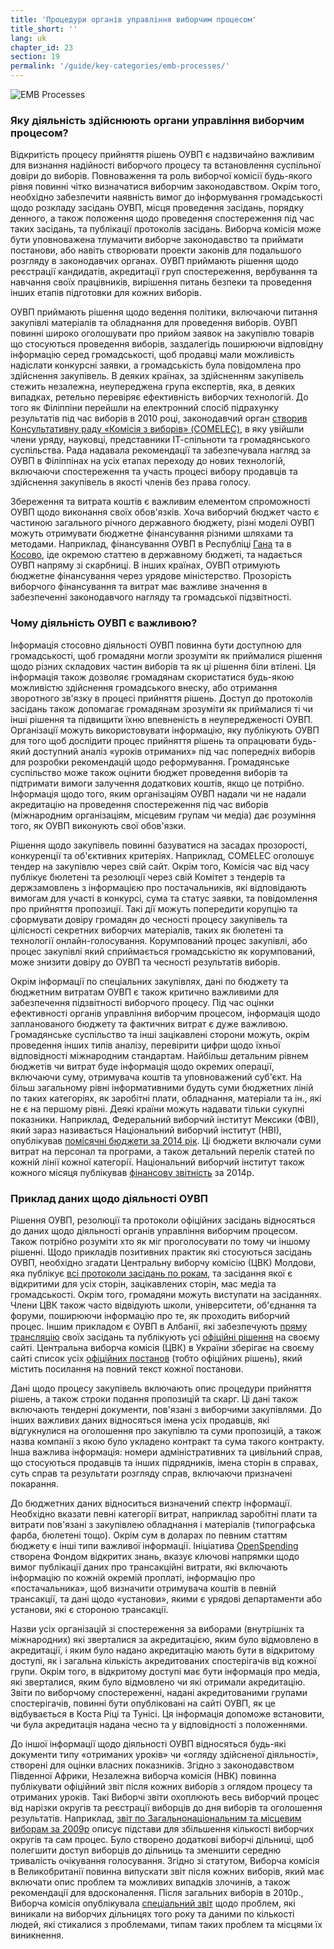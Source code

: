 ```yaml
---
title: 'Процедури органів управління виборчим процесом'
title_short: ''
lang: uk
chapter_id: 23
section: 19
permalink: '/guide/key-categories/emb-processes/'
---
```


![EMB Processes](/images/inventory/categories/election-management-body-processes.png)

### Яку діяльність здійснюють органи управління виборчим процесом?

Відкритість процесу прийняття рішень ОУВП є надзвичайно важливим для визнання надійності виборчого процесу та встановлення суспільної довіри до виборів. Повноваження та роль виборчої комісії будь-якого рівня повинні чітко визначатися виборчим законодавством. Окрім того, необхідно забезпечити наявність вимог до інформування громадськості щодо розкладу засідань ОУВП, місця проведення засідань, порядку денного, а також положення щодо проведення спостереження під час таких засідань, та публікації протоколів засідань. Виборча комісія може бути уповноважена тлумачити виборче законодавство та приймати постанови, або навіть створювати проекти законів для подальшого розгляду в законодавчих органах. ОУВП приймають рішення щодо реєстрації кандидатів, акредитації груп спостереження, вербування та навчання своїх працівників, вирішення питань безпеки та проведення інших етапів підготовки для кожних виборів.

ОУВП приймають рішення щодо ведення політики, включаючи питання закупівлі матеріалів та обладнання для проведення виборів. ОУВП повинні широко оголошувати про прийом заявок на закупівлю товарів що стосуються проведення виборів, заздалегідь поширюючи відповідну інформацію серед громадськості, щоб продавці мали можливість надіслати конкурсні заявки, а громадськість була повідомлена про здійснення закупівель. В деяких країнах, за здійсненням закупівель стежить незалежна, неупереджена група експертів, яка, в деяких випадках, ретельно перевіряє ефективність виборчих технологій. До того як Філіппіни перейшли на електронний спосіб підрахунку результатів під час виборів в 2010 році, законодавчий орган [створив Консультативну раду «Комісія з виборів» (COMELEC)](http://www.comelec.gov.ph/?r=References/RelatedLaws/ElectionLaws/AutomatedElection/RA9369), в яку увійшли члени уряду, науковці, представники ІТ-спільноти та громадянського суспільства. Рада надавала рекомендації та забезпечувала нагляд за ОУВП в Філіппінах на усіх етапах переходу до нових технологій, включаючи спостереження та участь процесі вибору продавців та здійснення закупівель в якості членів без права голосу.

Збереження та витрата коштів є важливим елементом спроможності ОУВП щодо виконання своїх обов'язків. Хоча виборчий бюджет часто є частиною загального річного державного бюджету, різні моделі ОУВП можуть отримувати бюджетне фінансування різними шляхами та методами. Наприклад, фінансування ОУВП в Республіці [Гана](http://www.mofep.gov.gh/budget-statements) та в [Косово](https://mf.rks-gov.net/en-us/Budget/Budget-of-Republic-of-Kosovo/Central-Budget), іде окремою статтею в державному бюджеті, та надається ОУВП напряму зі скарбниці. В інших країнах, ОУВП отримують бюджетне фінансування через урядове міністерство. Прозорість виборчого фінансування та витрат має важливе значення в забезпеченні законодавчого нагляду та громадської підзвітності.

### Чому діяльність ОУВП є важливою?

Інформація стосовно діяльності ОУВП повинна бути доступною для громадськості, щоб громадяни могли зрозуміти як приймалися рішення щодо різних складових частин виборів та як ці рішення біли втілені. Ця інформація також дозволяє громадянам скористатися будь-якою можливістю здійснення громадського внеску, або отримання зворотного зв'язку в процесі прийняття рішень. Доступ до протоколів засідань також допомагає громадянам зрозуміти як приймалися ті чи інші рішення та підвищити їхню впевненість в неупередженості ОУВП. Організації можуть використовувати інформацію, яку публікують ОУВП для того щоб дослідити процес прийняття рішень та опрацювати будь-який доступний аналіз «уроків отриманих» під час попередніх виборів для розробки рекомендацій щодо реформування. Громадянське суспільство може також оцінити бюджет проведення виборів та підтримати вимоги залучення додаткових коштів, якщо це потрібно. Інформація щодо того, яким організаціям ОУВП надали чи не надали акредитацію на проведення спостереження під час виборів (міжнародним організаціям, місцевим групам чи медіа) дає розуміння того, як ОУВП виконують свої обов'язки.

Рішення щодо закупівель повинні базуватися на засадах прозорості, конкуренції та об'єктивних критеріях. Наприклад, COMELEC оголошує тендер на закупівлю через свій сайт. Окрім того, Комісія час від часу публікує бюлетені та резолюції через свій Комітет з тендерів та держзамовлень з інформацією про постачальників, які відповідають вимогам для участі в конкурсі, сума та статус заявки, та повідомлення про прийняття пропозиції. Такі дії можуть попередити корупцію та сформувати довіру громадян до чесності процесу закупівель та цілісності секретних виборчих матеріалів, таких як бюлетені та технології онлайн-голосування. Корумпований процес закупівлі, або процес закупівлі який сприймається громадськістю як корумпований, може знизити довіру до ОУВП та чесності результатів виборів.

Окрім інформації по спеціальних закупівлях, дані по бюджету та бюджетним витратам ОУВП є також критично важливими для забезпечення підзвітності виборчого процесу. Під час оцінки ефективності органів управління виборчим процесом, інформація щодо запланованого бюджету та фактичних витрат є дуже важливою. Громадянське суспільство та інші зацікавлені сторони можуть, окрім проведення інших типів аналізу, перевірити цифри щодо їхньої відповідності міжнародним стандартам. Найбільш детальним рівнем бюджетів чи витрат буде інформація щодо окремих операції, включаючи суму, отримувача коштів та уповноважений суб'єкт. На більш загальному рівні інформативними будуть суми бюджетних ліній по таких категоріях, як заробітні плати, обладнання, матеріали та ін., які не є на першому рівні. Деякі країни можуть надавати тільки сукупні показники. Наприклад, Федеральний виборчий інститут Мексики (ФВІ), який зараз називається Національний виборчий інститут (НВІ), опублікував [помісячні бюджети за 2014 рік](http://www.ine.mx/archivos3/portal/historico/contenido/interiores/Detalle_PresupuestoIFE-id-a761d23617c1c310VgnVCM1000000c68000aRCRD/). Ці бюджети включали суми витрат на персонал та програми, а також детальний перелік статей по кожній лінії кожної категорії. Національний виборчий інститут також кожного місяця публікував [фінансову звітність](http://www.ine.mx/archivos3/portal/historico/contenido/Estados_Financieroos_del_IFE/) за 2014р.

### Приклад даних щодо діяльності ОУВП

Рішення ОУВП, резолюції та протоколи офіційних засідань відносяться до даних щодо діяльності органів управління виборчим процесом. Також потрібно розуміти хто як міг проголосувати по тому чи іншому рішенні. Щодо прикладів позитивних практик які стосуються засідань ОУВП, необхідно згадати Центральну виборчу комісію (ЦВК) Молдови, яка публікує [всі протоколи засідань по рокам](http://www.cec.md/index.php?pag=news&id=1049&l=ro), та засідання якої є відкритими для усіх сторін, зацікавлених сторін, мас медіа та громадськості. Окрім того, громадяни можуть виступати на засіданнях. Члени ЦВК також часто відвідують школи, університети, об'єднання та форуми, поширюючи інформацію про те, як проходить виборчий процес. Іншим прикладом є ОУВП в Албанії, які забезпечують [пряму трансляцію](http://www2.cec.org.al/sq-al/mbledhjet-live) своїх засідань та публікують усі [офіційні рішення](http://www2.cec.org.al/sq-al/kqz-vendimet) на своєму сайті. Центральна виборча комісія (ЦВК) в України зберігає на своєму сайті список усіх [офіційних постанов](http://www.cvk.gov.ua/pls/acts/New) (тобто офіційних рішень), який містить посилання на повний текст кожної постанови.

Дані щодо процесу закупівель включають опис процедури прийняття рішень, а також строки подання пропозицій та скарг. Ці дані також включають тендерні документи, пов'язані з виборчими закупівлями. До інших важливих даних відносяться імена усіх продавців, які відгукнулися на оголошення про закупівлю та суми пропозицій, а також назва компанії з якою було укладено контракт та сума такого контракту. Інша важлива інформація: номери адміністративних та цивільний справ, що стосуються продавців та інших підрядників, імена сторін в справах, суть справ та результати розгляду справ, включаючи призначені покарання.

До бюджетних даних відноситься визначений спектр інформації. Необхідно вказати певні категорії витрат, наприклад заробітні плати та витрати пов'язані з закупівлею обладнання і матеріалів (типографська фарба, бюлетені тощо). Окрім сум в доларах по певним статтям бюджету є інші типи важливої інформації. Ініціатива [OpenSpending](http://community.openspending.org/research/standard/technical/) створена Фондом відкритих знань, вказує ключові напрямки щодо вимог публікації даних про трансакційні витрати, які включають інформацію по кожній окремій проплаті, інформацію про «постачальника», щоб визначити отримувача коштів в певній трансакції, та дані щодо «установи», якими є урядові департаменти або установи, які є стороною трансакції.

Назви усіх організацій зі спостереження за виборами (внутрішніх та міжнародних) які зверталися за акредитацією, яким було відмовлено в акредитації, і яким було надано акредитацію мають бути в відкритому доступі, як і загальна кількість акредитованих спостерігачів від кожної групи. Окрім того, в відкритому доступі має бути інформація про медіа, які зверталися, яким було відмовлено чи які отримали акредитацію. Звіти по виборчому спостереженні, надані акредитованими групами спостерігачів, повинні бути опубліковані на сайті ОУВП, як це відбувається в Коста Ріці та Тунісі. Ця інформація допоможе встановити, чи була акредитація надана чесно та у відповідності з положеннями.

До іншої інформації щодо діяльності ОУВП відносяться будь-які документи типу «отриманих уроків» чи «огляду здійсненої діяльності», створені для оцінки власних показників. Згідно з законодавством Південної Африки, Незалежна виборча комісія (НВК) повинна публікувати офіційний звіт після кожних виборів з оглядом процесу та отриманих уроків. Такі Виборчі звіти охоплюють весь виборчий процес від нарізки округів та реєстрації виборців до дня виборів та оголошення результатів. Наприклад, [звіт по Загальнонаціональним та місцевим виборам за 2009р](http://www.elections.org.za/content/Documents/Election-reports/National-and-Provincial-Elections/2009-National-and-Provincial-Elections-Report/) описує підстави для збільшення кількості виборчих округів та сам процес. Було створено додаткові виборчі дільниці, щоб полегшити доступ виборців до дільниць та зменшити середню тривалість очікування голосування. Згідно зі статутом, Виборча комісія в Великобританії повинна випускати звіт після кожних виборів, який має включати опис проблем та можливих випадків злочинів, а також рекомендації для вдосконалення. Після загальних виборів в 2010р., Виборча комісія опублікувала [спеціальний звіт](http://www.electoralcommission.org.uk/__data/assets/pdf_file/0010/100702/Report-on-the-administration-of-the-2010-UK-general-election.pdf) щодо проблем, які виникали на виборчих дільницях того року та даними по кількості людей, які стикалися з проблемами, типам таких проблем та місцями їх виникнення.
